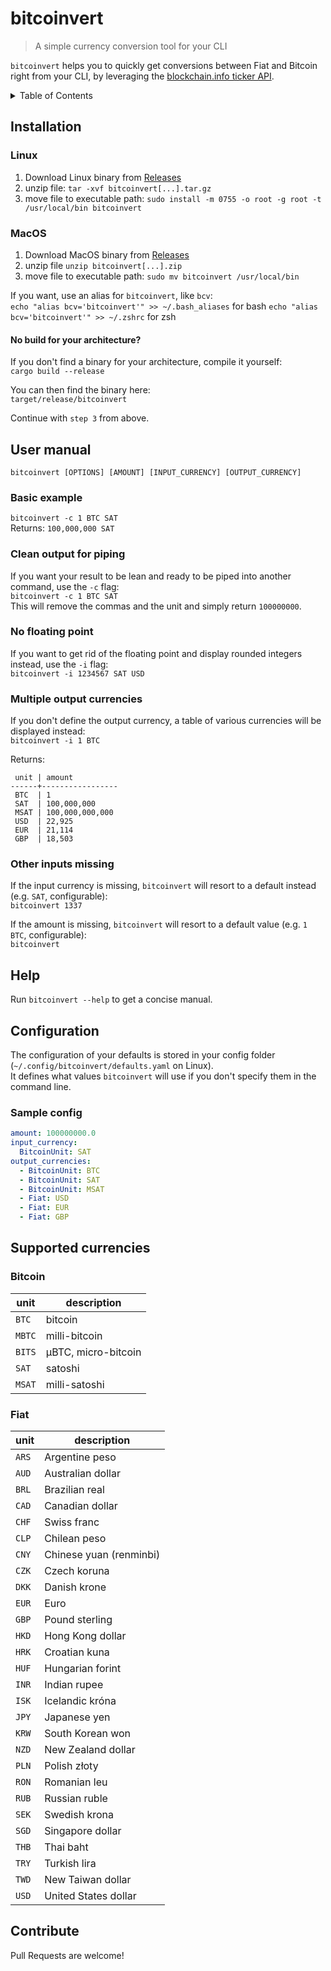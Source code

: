 # bitcoinvert

> A simple currency conversion tool for your CLI

`bitcoinvert` helps you to quickly get conversions between Fiat and Bitcoin right from your CLI,
by leveraging the [blockchain.info ticker API](https://blockchain.info/ticker).

<!-- TABLE OF CONTENTS -->
<details>
  <summary>Table of Contents</summary>
  <ol>
    <li>
      <a href="#installation">Installation</a>
      <ul>
        <li><a href="#linux">Linux</a></li>
      </ul>
    </li>
    <li>
      <a href="#user-manual">User manual</a>
      <ul>
        <li><a href="#basic-example">Basic example</a></li>
        <li><a href="#clean-output-for-piping">Clean output for piping</a></li>
        <li><a href="#no-floating-point">No floating point</a></li>
        <li><a href="#multiple-output-currencies">Multiple output currencies</a></li>
        <li><a href="#other-inputs-missing">Other inputs missing</a></li>
      </ul>
    </li>
    <li><a href="#configuration">Configuration</a></li>
    <li>
      <a href="#configuration">Configuration</a>
      <ul>
        <li><a href="#sample-config">Sample config</a></li>
      </ul>
    </li>
    <li>
      <a href="#supported-currencies">Supported currencies</a>
      <ul>
        <li><a href="#bitcoin">Bitcoin</a></li>
        <li><a href="#fiat">Fiat</a></li>
      </ul>
    </li>
    <li><a href="#contribute">Contribute</a></li>
  </ol>
</details>


## Installation
### Linux
1. Download Linux binary from [Releases](https://github.com/gcomte/bitcoinvert/releases)
2. unzip file: `tar -xvf bitcoinvert[...].tar.gz`
3. move file to executable path: `sudo install -m 0755 -o root -g root -t /usr/local/bin bitcoinvert`

### MacOS
1. Download MacOS binary from [Releases](https://github.com/gcomte/bitcoinvert/releases)
2. unzip file `unzip bitcoinvert[...].zip`
3. move file to executable path: `sudo mv bitcoinvert /usr/local/bin`


If you want, use an alias for `bitcoinvert`, like `bcv`:  
`echo "alias bcv='bitcoinvert'" >> ~/.bash_aliases` for bash
`echo "alias bcv='bitcoinvert'" >> ~/.zshrc` for zsh

#### No build for your architecture?
If you don't find a binary for your architecture, compile it yourself:    
`cargo build --release`

You can then find the binary here:  
`target/release/bitcoinvert`

Continue with `step 3` from above.

## User manual

`bitcoinvert [OPTIONS] [AMOUNT] [INPUT_CURRENCY] [OUTPUT_CURRENCY]`

### Basic example
`bitcoinvert -c 1 BTC SAT`  
Returns: `100,000,000 SAT`

### Clean output for piping
If you want your result to be lean and ready to be piped into another command, use the `-c` flag:    
`bitcoinvert -c 1 BTC SAT`  
This will remove the commas and the unit and simply return `100000000`.

### No floating point
If you want to get rid of the floating point and display rounded integers instead, use the `-i` flag:  
`bitcoinvert -i 1234567 SAT USD`

### Multiple output currencies
If you don't define the output currency, a table of various currencies will be displayed instead:  
`bitcoinvert -i 1 BTC`

Returns:
```
 unit | amount          
------+-----------------
 BTC  | 1               
 SAT  | 100,000,000     
 MSAT | 100,000,000,000 
 USD  | 22,925          
 EUR  | 21,114          
 GBP  | 18,503
```

### Other inputs missing
If the input currency is missing, `bitcoinvert` will resort to a default instead (e.g. `SAT`, configurable):    
`bitcoinvert 1337`

If the amount is missing, `bitcoinvert` will resort to a default value (e.g. `1 BTC`, configurable):    
`bitcoinvert`

## Help
Run `bitcoinvert --help` to get a concise manual.

## Configuration
The configuration of your defaults is stored in your config folder (`~/.config/bitcoinvert/defaults.yaml` on Linux).  
It defines what values `bitcoinvert` will use if you don't specify them in the command line.

### Sample config
```yaml
amount: 100000000.0
input_currency:
  BitcoinUnit: SAT
output_currencies:
  - BitcoinUnit: BTC
  - BitcoinUnit: SAT
  - BitcoinUnit: MSAT
  - Fiat: USD
  - Fiat: EUR
  - Fiat: GBP
```

## Supported currencies

### Bitcoin
unit | description
--- | ---
`BTC` | bitcoin
`MBTC` | milli-bitcoin
`BITS` | μBTC, micro-bitcoin
`SAT` | satoshi
`MSAT` | milli-satoshi

### Fiat
unit | description
--- | ---
`ARS` | Argentine peso
`AUD` | Australian dollar
`BRL` | Brazilian real
`CAD` | Canadian dollar
`CHF` | Swiss franc
`CLP` | Chilean peso
`CNY` | Chinese yuan (renminbi)
`CZK` | Czech koruna
`DKK` | Danish krone
`EUR` | Euro
`GBP` | Pound sterling
`HKD` | Hong Kong dollar
`HRK` | Croatian kuna
`HUF` | Hungarian forint
`INR` | Indian rupee
`ISK` | Icelandic króna
`JPY` | Japanese yen
`KRW` | South Korean won
`NZD` | New Zealand dollar
`PLN` | Polish złoty
`RON` | Romanian leu
`RUB` | Russian ruble
`SEK` | Swedish krona
`SGD` | Singapore dollar
`THB` | Thai baht
`TRY` | Turkish lira
`TWD` | New Taiwan dollar
`USD` | United States dollar

## Contribute

Pull Requests are welcome!  
